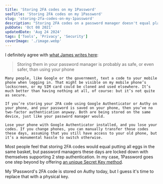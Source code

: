 ```yaml
---
title: 'Storing 2FA codes on my 1Password'
seoTitle: 'Storing 2FA codes on my 1Password'
slug: 'storing-2fa-codes-on-my-1password'
description: "Storing 2FA codes on a password manager doesn't equal placing all eggs in the same basket. That's because password managers come with unique security features."
pubDate: 'Oct 08 2021'
updatedDate: 'Aug 24 2024'
tags: ['Tools', 'Privacy', 'Security']
coverImage: './image.webp'
---
```


I definitely agree with [what James writes here](https://blog.james.cridland.net/should-you-store-your-2fa-totp-tokens-in-your-password-manager-9798199b728):

> Storing them in your password manager is probably as safe, or even safer, than using your phone

    Many people, like Google or the government, text a code to your mobile phone when logging in. That might be visible on my mobile phone’s lockscreen, or my SIM card could be cloned and used elsewhere. It’s much better than having nothing at all, of course: but it’s not quite as secure.

    If you’re storing your 2FA code using Google Authenticator or Authy on your phone, and your password is saved on your phone, then you’ve no two-factor authentication anyway. Both are being stored on the same device, just like your password manager would.

    Lose your phone with Google Authenticator installed, and you lose your codes. If you change phones, you can manually transfer those codes these days, assuming that you still have access to your old phone, but it’s a monumental hassle to switch otherwise.

Most people feel that storing 2FA codes would equal putting all eggs in the same basket, but password managers these days are locked down with themselves supporting 2 step authentication. In my case, 1Password goes one step beyond by offering [an unique Secret Key method](https://support.1password.com/secret-key/).

My 1Password's 2FA code is stored on Authy today, but I guess it's time to replace that with a physical key.
